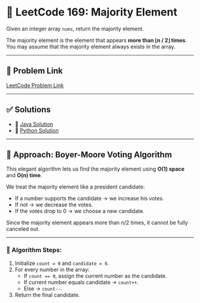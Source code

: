 # 🧩 LeetCode 169: Majority Element

Given an integer array `nums`, return the majority element.

The majority element is the element that appears **more than ⌊n / 2⌋ times**.  
You may assume that the majority element always exists in the array.

---

## 🔗 Problem Link

[LeetCode Problem Link](https://leetcode.com/problems/majority-element/)

---

## ✅ Solutions

- 🔹 [Java Solution](./Majority_Element.java)
- 🔹 [Python Solution](./Majority_Element.py)

---

## 🧠 Approach: Boyer-Moore Voting Algorithm

This elegant algorithm lets us find the majority element using **O(1) space** and **O(n) time**.

We treat the majority element like a president candidate:
- If a number supports the candidate → we increase his votes.
- If not → we decrease the votes.
- If the votes drop to 0 → we choose a new candidate.

Since the majority element appears more than n/2 times, it cannot be fully canceled out.

---

### 📌 Algorithm Steps:

1. Initialize `count = 0` and `candidate = 0`.
2. For every number in the array:
   - If `count == 0`, assign the current number as the candidate.
   - If current number equals candidate → `count++`.
   - Else → `count--`.
3. Return the final candidate.
